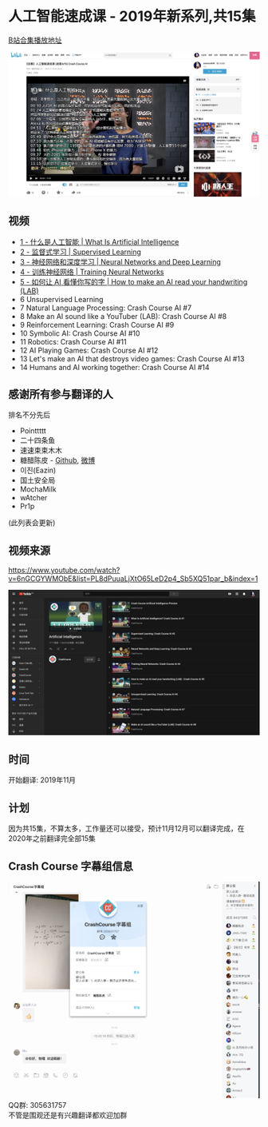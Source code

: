 # 人工智能速成课 - 2019年新系列,共15集
[B站合集播放地址](https://www.bilibili.com/video/av75822322/)  

![题图](image/img.jpg)

## 视频
* [1 - 什么是人工智能 | What Is Artificial Intelligence](https://www.bilibili.com/video/av74336721/)
* [2 - 监督式学习 | Supervised Learning](https://www.bilibili.com/video/av75707591/)
* [3 - 神经网络和深度学习 | Neural Networks and Deep Learning](https://www.bilibili.com/video/av75821839/)
* [4 - 训练神经网络 | Training Neural Networks](https://www.bilibili.com/video/av75892466)
* [5 - 如何让 AI 看懂你写的字 | How to make an AI read your handwriting (LAB)](https://www.bilibili.com/video/av76635688)
* 6 Unsupervised Learning
* 7 Natural Language Processing: Crash Course AI #7
* 8 Make an AI sound like a YouTuber (LAB): Crash Course AI #8
* 9 Reinforcement Learning: Crash Course AI #9
* 10 Symbolic AI: Crash Course AI #10
* 11 Robotics: Crash Course AI #11
* 12 AI Playing Games: Crash Course AI #12
* 13 Let's make an AI that destroys video games: Crash Course AI #13
* 14 Humans and AI working together: Crash Course AI #14

## 感谢所有参与翻译的人
排名不分先后   
* Pointtttt
* 二十四条鱼
* 速速束束木木
* 糖醋陈皮 - [Github](https://github.com/1c7/), [微博](https://www.weibo.com/u/2004104451)
* 이진(Eazin)
* 国土安全局
* MochaMilk
* wAtcher
* Pr1p   

(此列表会更新)

## 视频来源
https://www.youtube.com/watch?v=6nGCGYWMObE&list=PL8dPuuaLjXtO65LeD2p4_Sb5XQ51par_b&index=1

![视频来源截图](image/yt.jpg)

## 时间
开始翻译: 2019年11月   

## 计划
因为共15集，不算太多，工作量还可以接受，预计11月12月可以翻译完成，在2020年之前翻译完全部15集     

## Crash Course 字幕组信息  

![字幕组截图](image/qq.jpg)    
QQ群: 305631757    
不管是围观还是有兴趣翻译都欢迎加群
